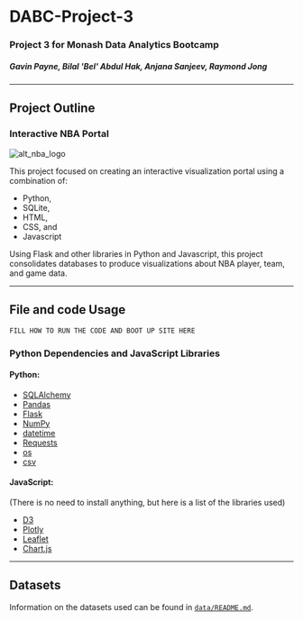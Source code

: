 # DABC-Project-3
### Project 3 for Monash Data Analytics Bootcamp
##### Gavin Payne, Bilal 'Bel' Abdul Hak, Anjana Sanjeev, Raymond Jong
---
## Project Outline

### Interactive NBA Portal

![alt_nba_logo](https://www.edigitalagency.com.au/wp-content/uploads/NBA-logo-png.png)

This project focused on creating an interactive visualization portal using a combination of:

- Python,
- SQLite, 
- HTML,
- CSS, and
- Javascript

Using Flask and other libraries in Python and Javascript, this project consolidates databases to produce visualizations about NBA player, team, and game data.

---
## File and code Usage

`FILL HOW TO RUN THE CODE AND BOOT UP SITE HERE`


### Python Dependencies and JavaScript Libraries

#### Python:

- [SQLAlchemy](https://www.sqlalchemy.org/)
- [Pandas](https://pandas.pydata.org/)
- [Flask](https://flask.palletsprojects.com/en/2.2.x/)
- [NumPy](https://numpy.org/)
- [datetime](https://docs.python.org/3/library/datetime.html)
- [Requests](https://pypi.org/project/requests/)
- [os](https://docs.python.org/3/library/os.html)
- [csv](https://docs.python.org/3/library/csv.html)

#### JavaScript: 
(There is no need to install anything, but here is a list of the libraries used)

- [D3](https://d3js.org/)
- [Plotly](https://plotly.com/)
- [Leaflet](https://leafletjs.com/)
- [Chart.js](https://www.chartjs.org/)


---
## Datasets

Information on the datasets used can be found in [`data/README.md`](https://github.com/BA-BEL/DABC-Project-3/tree/main/data).




